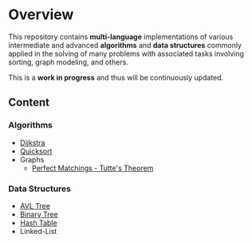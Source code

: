 # Overview

This repository contains **multi-language** implementations of various intermediate and advanced **algorithms** and **data structures** commonly applied in the solving of many problems with associated tasks involving sorting, graph modeling, and others.

This is a **work in progress** and thus will be continuously updated.

## Content

### Algorithms

- [Dijkstra](https://github.com/Willian-Girao/ADS/blob/master/dijkstra/README.md)
- [Quicksort](https://github.com/Willian-Girao/ADS/blob/master/quicksort/README.md)
- Graphs
    - [Perfect Matchings - Tutte's Theorem](https://github.com/Willian-Girao/ADS/blob/master/perfect-match/README.md)

### Data Structures

- [AVL Tree](https://github.com/Willian-Girao/ADS/blob/master/avl-tree/README.md)
- [Binary Tree](https://github.com/Willian-Girao/Algorithms-and-Data-Structures/blob/master/binary-tree/README.md)
- [Hash Table](https://github.com/Willian-Girao/Algorithms-and-Data-Structures/blob/master/hash-table/README.md)
- Linked-List
